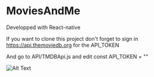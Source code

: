 # MoviesAndMe
Developped with React-native

If you want to clone this project don't forget to sign in https://api.themoviedb.org for the API_TOKEN

And go to API/TMDBApi.js and edit const API_TOKEN = ""



![Alt Text](https://github.com/hanene2030/MoviesAndMe/blob/main/record.gif)
